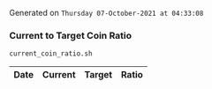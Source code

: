 Generated on `Thursday 07-October-2021 at 04:33:08`

### Current to Target Coin Ratio
`current_coin_ratio.sh`

Date|Current|Target|Ratio
---|---|---|---

